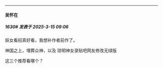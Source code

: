 ﻿
*****

####  吴怀在  
##### 1630#       发表于 2025-3-15 09:06

妖女看招真好看，我想补作者前作了。

神国之上，埋葬众神，以及 琼明神女录贴吧网友修改无绿版

这三个推荐看哪个？

